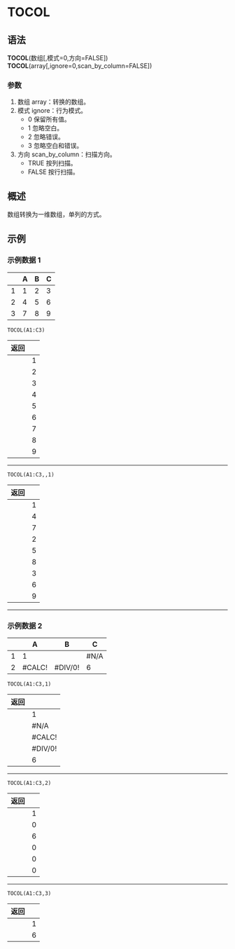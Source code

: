 # TOCOL

## 语法

**TOCOL**(数组[,模式=0,方向=FALSE])  
**TOCOL**(array[,ignore=0,scan_by_column=FALSE])

### 参数

1. 数组 array：转换的数组。
2. 模式 ignore：行为模式。
    - 0 保留所有值。
    - 1 忽略空白。
    - 2 忽略错误。
    - 3 忽略空白和错误。
3. 方向 scan_by_column：扫描方向。
    - TRUE 按列扫描。
    - FALSE 按行扫描。

## 概述

数组转换为一维数组，单列的方式。

## 示例

### 示例数据 1

|     | A   | B   | C   |
| --- | --- | --- | --- |
| 1   | 1   | 2   | 3   |
| 2   | 4   | 5   | 6   |
| 3   | 7   | 8   | 9   |

```excel
TOCOL(A1:C3)
```

| 返回 |     |
| ---- | --- |
|      | 1   |
|      | 2   |
|      | 3   |
|      | 4   |
|      | 5   |
|      | 6   |
|      | 7   |
|      | 8   |
|      | 9   |

---

```excel
TOCOL(A1:C3,,1)
```

| 返回 |     |
| ---- | --- |
|      | 1   |
|      | 4   |
|      | 7   |
|      | 2   |
|      | 5   |
|      | 8   |
|      | 3   |
|      | 6   |
|      | 9   |

---

### 示例数据 2

|     | A      | B       | C    |
| --- | ------ | ------- | ---- |
| 1   | 1      |         | #N/A |
| 2   | #CALC! | #DIV/0! | 6    |

```excel
TOCOL(A1:C3,1)
```

| 返回 |         |
| ---- | ------- |
|      | 1       |
|      | #N/A    |
|      | #CALC!  |
|      | #DIV/0! |
|      | 6       |

---

```excel
TOCOL(A1:C3,2)
```

| 返回 |     |
| ---- | --- |
|      | 1   |
|      | 0   |
|      | 6   |
|      | 0   |
|      | 0   |
|      | 0   |

---

```excel
TOCOL(A1:C3,3)
```

| 返回 |     |
| ---- | --- |
|      | 1   |
|      | 6   |
